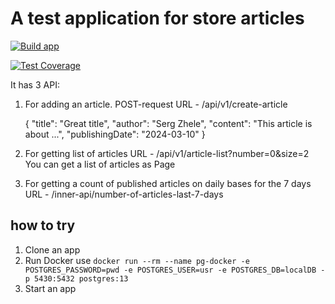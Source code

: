 # A test application for store articles
[![Build app](https://github.com/zheleznikov/article-service/actions/workflows/build-app.yml/badge.svg)](https://github.com/zheleznikovarticle-service/actions/workflows/build-app.yml)

[![Test Coverage](https://api.codeclimate.com/v1/badges/ca2a9249bbf69d4893a4/test_coverage)](https://codeclimate.com/github/zheleznikov/article-service/test_coverage)

It has 3 API:
1. For adding an article. POST-request
URL - /api/v1/create-article


    {
        "title": "Great title",
        "author": "Serg Zhele",
        "content": "This article is about ...",
        "publishingDate": "2024-03-10"
    } 

2. For getting list of articles
URL - /api/v1/article-list?number=0&size=2
You can get a list of articles as Page

3. For getting a count of published articles on daily bases for the 7 days
URL - /inner-api/number-of-articles-last-7-days


## how to try
1. Clone an app
2. Run Docker use `docker run --rm --name pg-docker -e POSTGRES_PASSWORD=pwd -e POSTGRES_USER=usr -e POSTGRES_DB=localDB -p 5430:5432 postgres:13`
3. Start an app